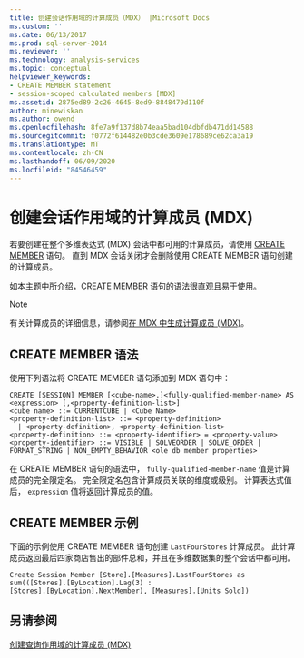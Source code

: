 ```yaml
---
title: 创建会话作用域的计算成员（MDX） |Microsoft Docs
ms.custom: ''
ms.date: 06/13/2017
ms.prod: sql-server-2014
ms.reviewer: ''
ms.technology: analysis-services
ms.topic: conceptual
helpviewer_keywords:
- CREATE MEMBER statement
- session-scoped calculated members [MDX]
ms.assetid: 2875ed89-2c26-4645-8ed9-8848479d110f
author: minewiskan
ms.author: owend
ms.openlocfilehash: 8fe7a9f137d8b74eaa5bad104dbfdb471dd14588
ms.sourcegitcommit: f0772f614482e0b3cde3609e178689ce62ca3a19
ms.translationtype: MT
ms.contentlocale: zh-CN
ms.lasthandoff: 06/09/2020
ms.locfileid: "84546459"
---
```

# <a name="creating-session-scoped-calculated-members-mdx"></a>创建会话作用域的计算成员 (MDX)
  若要创建在整个多维表达式 (MDX) 会话中都可用的计算成员，请使用 [CREATE MEMBER](/sql/mdx/mdx-data-definition-create-member) 语句。 直到 MDX 会话关闭才会删除使用 CREATE MEMBER 语句创建的计算成员。  
  
 如本主题中所介绍，CREATE MEMBER 语句的语法很直观且易于使用。  
  
> [!NOTE]  
>  有关计算成员的详细信息，请参阅[在 MDX 中生成计算成员 (MDX)](mdx-calculated-members-building-calculated-members.md)。  
  
## <a name="create-member-syntax"></a>CREATE MEMBER 语法  
 使用下列语法将 CREATE MEMBER 语句添加到 MDX 语句中：  
  
```  
CREATE [SESSION] MEMBER [<cube-name>.]<fully-qualified-member-name> AS <expression> [,<property-definition-list>]  
<cube name> ::= CURRENTCUBE | <Cube Name>  
<property-definition-list> ::= <property-definition>  
  | <property-definition>, <property-definition-list>  
<property-definition> ::= <property-identifier> = <property-value>  
<property-identifier> ::= VISIBLE | SOLVEORDER | SOLVE_ORDER | FORMAT_STRING | NON_EMPTY_BEHAVIOR <ole db member properties>  
```  
  
 在 CREATE MEMBER 语句的语法中， `fully-qualified-member-name` 值是计算成员的完全限定名。 完全限定名包含计算成员关联的维度或级别。 计算表达式值后， `expression` 值将返回计算成员的值。  
  
## <a name="create-member-example"></a>CREATE MEMBER 示例  
 下面的示例使用 CREATE MEMBER 语句创建 `LastFourStores` 计算成员。 此计算成员返回最后四家商店售出的部件总和，并且在多维数据集的整个会话中都可用。  
  
```  
Create Session Member [Store].[Measures].LastFourStores as   
sum(([Stores].[ByLocation].Lag(3) :  
[Stores].[ByLocation].NextMember), [Measures].[Units Sold])  
```  
  
## <a name="see-also"></a>另请参阅  
 [创建查询作用域的计算成员 (MDX)](mdx-calculated-members-query-scoped-calculated-members.md)  
  
  
